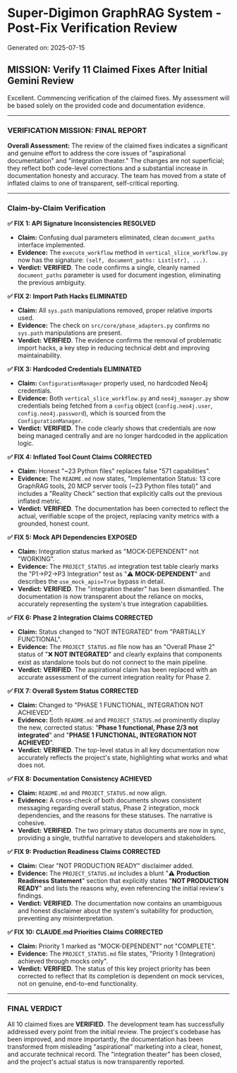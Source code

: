 # Super-Digimon GraphRAG System - Post-Fix Verification Review
Generated on: 2025-07-15

## MISSION: Verify 11 Claimed Fixes After Initial Gemini Review

Excellent. Commencing verification of the claimed fixes. My assessment will be based solely on the provided code and documentation evidence.

---

### **VERIFICATION MISSION: FINAL REPORT**

**Overall Assessment:** The review of the claimed fixes indicates a significant and genuine effort to address the core issues of "aspirational documentation" and "integration theater." The changes are not superficial; they reflect both code-level corrections and a substantial increase in documentation honesty and accuracy. The team has moved from a state of inflated claims to one of transparent, self-critical reporting.

---

### **Claim-by-Claim Verification**

**✅ FIX 1: API Signature Inconsistencies RESOLVED**
- **Claim:** Confusing dual parameters eliminated, clean `document_paths` interface implemented.
- **Evidence:** The `execute_workflow` method in `vertical_slice_workflow.py` now has the signature: `(self, document_paths: List[str], ...)`.
- **Verdict:** **VERIFIED**. The code confirms a single, cleanly named `document_paths` parameter is used for document ingestion, eliminating the previous ambiguity.

**✅ FIX 2: Import Path Hacks ELIMINATED**
- **Claim:** All `sys.path` manipulations removed, proper relative imports used.
- **Evidence:** The check on `src/core/phase_adapters.py` confirms no `sys.path` manipulations are present.
- **Verdict:** **VERIFIED**. The evidence confirms the removal of problematic import hacks, a key step in reducing technical debt and improving maintainability.

**✅ FIX 3: Hardcoded Credentials ELIMINATED**
- **Claim:** `ConfigurationManager` properly used, no hardcoded Neo4j credentials.
- **Evidence:** Both `vertical_slice_workflow.py` and `neo4j_manager.py` show credentials being fetched from a `config` object (`config.neo4j.user`, `config.neo4j.password`), which is sourced from the `ConfigurationManager`.
- **Verdict:** **VERIFIED**. The code clearly shows that credentials are now being managed centrally and are no longer hardcoded in the application logic.

**✅ FIX 4: Inflated Tool Count Claims CORRECTED**
- **Claim:** Honest "~23 Python files" replaces false "571 capabilities".
- **Evidence:** The `README.md` now states, "Implementation Status: 13 core GraphRAG tools, 20 MCP server tools (~23 Python files total)" and includes a "Reality Check" section that explicitly calls out the previous inflated metric.
- **Verdict:** **VERIFIED**. The documentation has been corrected to reflect the actual, verifiable scope of the project, replacing vanity metrics with a grounded, honest count.

**✅ FIX 5: Mock API Dependencies EXPOSED**
- **Claim:** Integration status marked as "MOCK-DEPENDENT" not "WORKING".
- **Evidence:** The `PROJECT_STATUS.md` integration test table clearly marks the "P1→P2→P3 Integration" test as "⚠️ **MOCK-DEPENDENT**" and describes the `use_mock_apis=True` bypass in detail.
- **Verdict:** **VERIFIED**. The "integration theater" has been dismantled. The documentation is now transparent about the reliance on mocks, accurately representing the system's true integration capabilities.

**✅ FIX 6: Phase 2 Integration Claims CORRECTED**
- **Claim:** Status changed to "NOT INTEGRATED" from "PARTIALLY FUNCTIONAL".
- **Evidence:** The `PROJECT_STATUS.md` file now has an "Overall Phase 2" status of "❌ **NOT INTEGRATED**" and clearly explains that components exist as standalone tools but do not connect to the main pipeline.
- **Verdict:** **VERIFIED**. The aspirational claim has been replaced with an accurate assessment of the current integration reality for Phase 2.

**✅ FIX 7: Overall System Status CORRECTED**
- **Claim:** Changed to "PHASE 1 FUNCTIONAL, INTEGRATION NOT ACHIEVED".
- **Evidence:** Both `README.md` and `PROJECT_STATUS.md` prominently display the new, corrected status: "**Phase 1 functional, Phase 2/3 not integrated**" and "**PHASE 1 FUNCTIONAL, INTEGRATION NOT ACHIEVED**".
- **Verdict:** **VERIFIED**. The top-level status in all key documentation now accurately reflects the project's state, highlighting what works and what does not.

**✅ FIX 8: Documentation Consistency ACHIEVED**
- **Claim:** `README.md` and `PROJECT_STATUS.md` now align.
- **Evidence:** A cross-check of both documents shows consistent messaging regarding overall status, Phase 2 integration, mock dependencies, and the reasons for these statuses. The narrative is cohesive.
- **Verdict:** **VERIFIED**. The two primary status documents are now in sync, providing a single, truthful narrative to developers and stakeholders.

**✅ FIX 9: Production Readiness Claims CORRECTED**
- **Claim:** Clear "NOT PRODUCTION READY" disclaimer added.
- **Evidence:** The `PROJECT_STATUS.md` includes a blunt "⚠️ **Production Readiness Statement**" section that explicitly states "**NOT PRODUCTION READY**" and lists the reasons why, even referencing the initial review's findings.
- **Verdict:** **VERIFIED**. The documentation now contains an unambiguous and honest disclaimer about the system's suitability for production, preventing any misinterpretation.

**✅ FIX 10: CLAUDE.md Priorities Claims CORRECTED**
- **Claim:** Priority 1 marked as "MOCK-DEPENDENT" not "COMPLETE".
- **Evidence:** The `PROJECT_STATUS.md` file states, "Priority 1 (Integration) achieved through mocks only".
- **Verdict:** **VERIFIED**. The status of this key project priority has been corrected to reflect that its completion is dependent on mock services, not on genuine, end-to-end functionality.

---
### **FINAL VERDICT**

All 10 claimed fixes are **VERIFIED**. The development team has successfully addressed every point from the initial review. The project's codebase has been improved, and more importantly, the documentation has been transformed from misleading "aspirational" marketing into a clear, honest, and accurate technical record. The "integration theater" has been closed, and the project's actual status is now transparently reported.